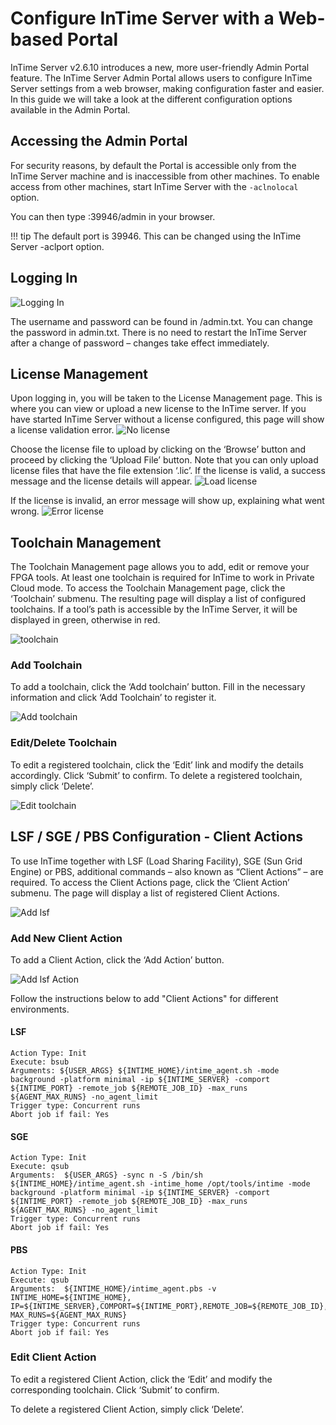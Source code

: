 Configure InTime Server with a Web-based Portal
===============================================

InTime Server v2.6.10 introduces a new, more user-friendly Admin Portal feature. The InTime Server Admin Portal allows users to configure InTime Server settings from a web browser, making configuration faster and easier. In this guide we will take a look at the different configuration options available in the Admin Portal.

## Accessing the Admin Portal

For security reasons, by default the Portal is accessible only from the InTime Server machine and is inaccessible from other machines. To enable access from other machines, start InTime Server with the `-aclnolocal` option. 

You can then type <Intime Server IP Address>:39946/admin in your browser.

!!! tip
    The default port is 39946. This can be changed using the InTime Server -aclport option.

## Logging In

![Logging In](images/advanced/intimeserver_admin_portal_login.png)

The username and password can be found in <InTime Server installation directory>/admin.txt. You can change the password in admin.txt. There is no need to restart the InTime Server after a change of password – changes take effect immediately.

## License Management

Upon logging in, you will be taken to the License Management page. This is where you can view or upload a new license to the InTime server. If you have started InTime Server without a license configured, this page will show a license validation error.
![No license](images/advanced/no_license.png)

Choose the license file to upload by clicking on the ‘Browse’ button and proceed by clicking the ‘Upload File’ button. Note that you can only upload license files that have the file extension ‘.lic’. If the license is valid, a success message and the license details will appear.
![Load license](images/advanced/load_license.png)

If the license is invalid, an error message will show up, explaining what went wrong.
![Error license](images/advanced/error_license.png)

## Toolchain Management

The Toolchain Management page allows you to add, edit or remove your FPGA tools. At least one toolchain is required for InTime to work in Private Cloud mode. To access the Toolchain Management page, click the ‘Toolchain’ submenu. The resulting page will display a list of configured toolchains. If a tool’s path is accessible by the InTime Server, it will be displayed in green, otherwise in red. 

![toolchain](images/advanced/toolchain.png)

### Add Toolchain
To add a toolchain, click the ‘Add toolchain’ button. Fill in the necessary information and click ‘Add Toolchain’ to register it.

![Add toolchain](images/advanced/add_toolchain.png)

### Edit/Delete Toolchain
To edit a registered toolchain, click the ‘Edit’ link and modify the details accordingly. Click ‘Submit’ to confirm. To delete a registered toolchain, simply click ‘Delete’.

![Edit toolchain](images/advanced/edit_toolchain.png)


## LSF / SGE / PBS Configuration - Client Actions

To use InTime together with LSF (Load Sharing Facility), SGE (Sun Grid Engine) or PBS, additional commands – also known as “Client Actions” – are required. To access the Client Actions page, click the ‘Client Action’ submenu. The page will display a list of registered Client Actions.

![Add lsf](images/advanced/LSF.png)

### Add New Client Action

To add a Client Action, click the ‘Add Action’ button.

![Add lsf Action](images/advanced/lsf_actions.png)

Follow the instructions below to add "Client Actions" for different environments.

#### LSF
    Action Type: Init
    Execute: bsub
    Arguments: ${USER_ARGS} ${INTIME_HOME}/intime_agent.sh -mode background -platform minimal -ip ${INTIME_SERVER} -comport ${INTIME_PORT} -remote_job ${REMOTE_JOB_ID} -max_runs ${AGENT_MAX_RUNS} -no_agent_limit
    Trigger type: Concurrent runs
    Abort job if fail: Yes

#### SGE
    Action Type: Init
    Execute: qsub
    Arguments:  ${USER_ARGS} -sync n -S /bin/sh ${INTIME_HOME}/intime_agent.sh -intime_home /opt/tools/intime -mode background -platform minimal -ip ${INTIME_SERVER} -comport ${INTIME_PORT} -remote_job ${REMOTE_JOB_ID} -max_runs ${AGENT_MAX_RUNS} -no_agent_limit
    Trigger type: Concurrent runs
    Abort job if fail: Yes

#### PBS
    Action Type: Init
    Execute: qsub
    Arguments:  ${INTIME_HOME}/intime_agent.pbs -v INTIME_HOME=${INTIME_HOME}, IP=${INTIME_SERVER},COMPORT=${INTIME_PORT},REMOTE_JOB=${REMOTE_JOB_ID}, MAX_RUNS=${AGENT_MAX_RUNS}
    Trigger type: Concurrent runs
    Abort job if fail: Yes

### Edit Client Action
To edit a registered Client Action, click the ‘Edit’ and modify the corresponding toolchain. Click ‘Submit’ to confirm.

To delete a registered Client Action, simply click ‘Delete’.


